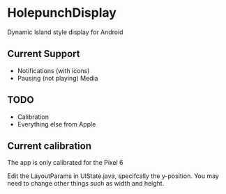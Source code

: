 # HolepunchDisplay
Dynamic Island style display for Android

## Current Support
* Notifications (with icons)
* Pausing (not playing) Media

## TODO
* Calibration
* Everything else from Apple

## Current calibration
The app is only calibrated for the Pixel 6

Edit the LayoutParams in UIState.java, specifcally the y-position.
You may need to change other things such as width and height.
